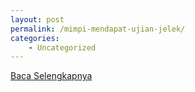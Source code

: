 ```yaml
---
layout: post
permalink: /mimpi-mendapat-ujian-jelek/
categories:
    - Uncategorized
---
```


[Baca Selengkapnya](/02)